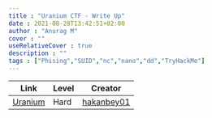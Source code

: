 ```yaml
---
title : "Uranium CTF - Write Up"
date : 2021-08-28T13:42:51+02:00
author : "Anurag M"
cover : ""
useRelativeCover : true
description : ""
tags : ["Phising","SUID","nc","nano","dd","TryHackMe"]
---
```


| Link | Level | Creator |
|------|-------|---------|
| [Uranium](https://tryhackme.com/room/uranium)  | Hard  |  [hakanbey01](https://tryhackme.com/p/hakanbey01)  |

